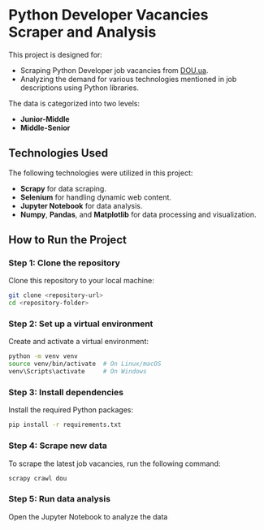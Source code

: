 # Python Developer Vacancies Scraper and Analysis

This project is designed for:
- Scraping Python Developer job vacancies from [DOU.ua](https://jobs.dou.ua).
- Analyzing the demand for various technologies mentioned in job descriptions using Python libraries.

The data is categorized into two levels:
- **Junior-Middle** 
- **Middle-Senior**

## Technologies Used
The following technologies were utilized in this project:
- **Scrapy** for data scraping.
- **Selenium** for handling dynamic web content.
- **Jupyter Notebook** for data analysis.
- **Numpy**, **Pandas**, and **Matplotlib** for data processing and visualization.

## How to Run the Project

### Step 1: Clone the repository
Clone this repository to your local machine:
```bash
git clone <repository-url>
cd <repository-folder>
```
### Step 2: Set up a virtual environment
Create and activate a virtual environment:
```bash
python -m venv venv
source venv/bin/activate  # On Linux/macOS
venv\Scripts\activate     # On Windows
```
### Step 3: Install dependencies
Install the required Python packages:
```bash
pip install -r requirements.txt
```
### Step 4: Scrape new data
To scrape the latest job vacancies, run the following command:
```bash
scrapy crawl dou
```
### Step 5: Run data analysis
Open the Jupyter Notebook to analyze the data
